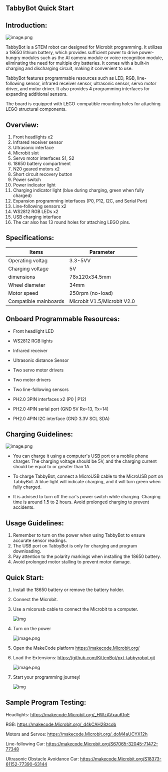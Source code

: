 ## TabbyBot Quick Start

## Introduction:

![image.png](https://learn.kittenbot.cn/2023md_pic/202401221850632.png)

TabbyBot is a STEM robot car designed for Microbit programming. It utilizes a 18650 lithium battery, which provides sufficient power to drive power-hungry modules such as the AI camera module or voice recognition module, eliminating the need for multiple dry batteries. It comes with a built-in charging and discharging circuit, making it convenient to use.

TabbyBot features programmable resources such as LED, RGB, line-following sensor, infrared receiver sensor, ultrasonic sensor, servo motor driver, and motor driver. It also provides 4 programming interfaces for expanding additional sensors.

The board is equipped with LEGO-compatible mounting holes for attaching LEGO structural components.

## Overview:

1. Front headlights x2
2. Infrared receiver sensor
3. Ultrasonic interface
4. Microbit slot
5. Servo motor interfaces S1, S2
6. 18650 battery compartment
7. N20 geared motors x2
8. Short circuit recovery button
9. Power switch
10. Power indicator light
11. Charging indicator light (blue during charging, green when fully charged)
12. Expansion programming interfaces (P0, P12, I2C, and Serial Port)
13. Line-following sensors x2
14. WS2812 RGB LEDs x2
15. USB charging interface
16. The car also has 13 round holes for attaching LEGO pins.

## Specifications:

| **Items**             | **Parameter**               |
| --------------------- | --------------------------- |
| Operating voltag      | 3.3-5VV                     |
| Charging voltage      | 5V                          |
| dimensions            | 78x120x34.5mm               |
| Wheel diameter        | 34mm                        |
| Motor speed           | 250rpm (no-load)            |
| Compatible mainboards | Microbit V1.5/Microbit V2.0 |

## Onboard Programmable Resources:

- Front headlight LED

- WS2812 RGB lights

- Infrared receiver

- Ultrasonic distance Sensor

- Two servo motor drivers

- Two motor drivers

- Two line-following sensors

- PH2.0 3PIN interfaces x2 (P0 | P12)

- PH2.0 4PIN serial port (GND 5V Rx=13, Tx=14)

- PH2.0 4PIN I2C interface (GND 3.3V SCL SDA)

  

## Charging Guidelines:

![image.png](https://learn.kittenbot.cn/2023md_pic/202401231522853.png)

- You can charge it using a computer's USB port or a mobile phone charger. The charging voltage should be 5V, and the charging current should be equal to or greater than 1A.

- To charge TabbyBot, connect a MicroUSB cable to the MicroUSB port on TabbyBot. A blue light will indicate charging, and it will turn green when fully charged.

- It is advised to turn off the car's power switch while charging. Charging time is around 1.5 to 2 hours. Avoid prolonged charging to prevent accidents.


## Usage Guidelines:

1. Remember to turn on the power when using TabbyBot to ensure accurate sensor readings.
2. The USB port on TabbyBot is only for charging and program downloading.
3. Pay attention to the polarity markings when installing the 18650 battery.
4. Avoid prolonged motor stalling to prevent motor damage.

## Quick Start:

1. Install the 18650 battery or remove the battery holder.

2. Connect the Microbit.

3. Use a micorusb cable to connect the Microbit to a computer.

   ![img](https://learn.kittenbot.cn/2023md_pic/202401221850726.png)

4. Turn on the power

   ![image.png](https://learn.kittenbot.cn/2023md_pic/202401221850943.png)

5. Open the MakeCode platform  https://makecode.Microbit.org/

6. Load the Extensions: https://github.com/KittenBot/pxt-tabbyrobot.git

   ![image.png](https://learn.kittenbot.cn/2023md_pic/202401221850393.png)

7. Start your programming journey!

   ![img](https://learn.kittenbot.cn/2023md_pic/202401221851538.png)

## Sample Program Testing:

Headlights:
https://makecode.Microbit.org/_HWzAVxauKfpE

RGB:
https://makecode.Microbit.org/_d4kCAH28zcob

Motors and Servos:
https://makecode.Microbit.org/_doM4aUCYX12h

Line-following Car:
https://makecode.Microbit.org/S67065-32045-71472-77348

Ultrasonic Obstacle Avoidance Car:
https://makecode.Microbit.org/S18373-61152-77390-63144